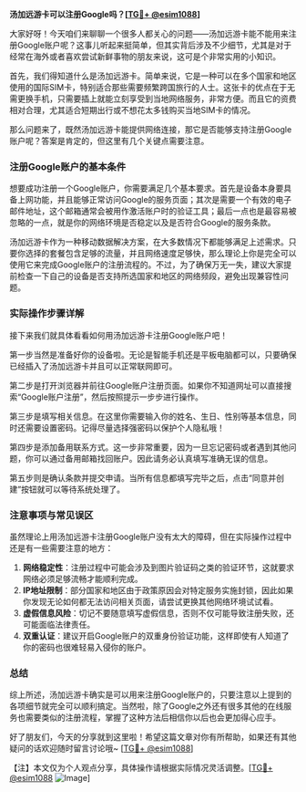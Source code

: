 **汤加远游卡可以注册Google吗？[[TG💪+ @esim1088](https://t.me/s/esim1088)]**

大家好呀！今天咱们来聊聊一个很多人都关心的问题——汤加远游卡能不能用来注册Google账户呢？这事儿听起来挺简单，但其实背后涉及不少细节，尤其是对于经常在海外或者喜欢尝试新鲜事物的朋友来说，这可是个非常实用的小知识。

首先，我们得知道什么是汤加远游卡。简单来说，它是一种可以在多个国家和地区使用的国际SIM卡，特别适合那些需要频繁跨国旅行的人士。这张卡的优点在于无需更换手机，只需要插上就能立刻享受到当地网络服务，非常方便。而且它的资费相对合理，尤其适合短期出行或不想花太多钱购买当地SIM卡的情况。

那么问题来了，既然汤加远游卡能提供网络连接，那它是否能够支持注册Google账户呢？答案是肯定的，但这里有几个关键点需要注意。

### 注册Google账户的基本条件

想要成功注册一个Google账户，你需要满足几个基本要求。首先是设备本身要具备上网功能，并且能够正常访问Google的服务页面；其次是需要一个有效的电子邮件地址，这个邮箱通常会被用作激活账户时的验证工具；最后一点也是最容易被忽略的一点，就是你的网络环境是否稳定以及是否符合Google的服务条款。

汤加远游卡作为一种移动数据解决方案，在大多数情况下都能够满足上述需求。只要你选择的套餐包含足够的流量，并且网络速度足够快，那么理论上你是完全可以使用它来完成Google账户的注册流程的。不过，为了确保万无一失，建议大家提前检查一下自己的设备是否支持所选国家和地区的网络频段，避免出现兼容性问题。

### 实际操作步骤详解

接下来我们就具体看看如何用汤加远游卡注册Google账户吧！

第一步当然是准备好你的设备啦。无论是智能手机还是平板电脑都可以，只要确保已经插入了汤加远游卡并且可以正常联网即可。

第二步是打开浏览器并前往Google账户注册页面。如果你不知道网址可以直接搜索“Google账户注册”，然后按照提示一步步进行操作。

第三步是填写相关信息。在这里你需要输入你的姓名、生日、性别等基本信息，同时还需要设置密码。记得尽量选择强密码以保护个人隐私哦！

第四步是添加备用联系方式。这一步非常重要，因为一旦忘记密码或者遇到其他问题，你可以通过备用邮箱找回账户。因此请务必认真填写准确无误的信息。

第五步则是确认条款并提交申请。当所有信息都填写完毕之后，点击“同意并创建”按钮就可以等待系统处理了。

### 注意事项与常见误区

虽然理论上用汤加远游卡注册Google账户没有太大的障碍，但在实际操作过程中还是有一些需要注意的地方：

1. **网络稳定性**：注册过程中可能会涉及到图片验证码之类的验证环节，这就要求网络必须足够流畅才能顺利完成。
2. **IP地址限制**：部分国家和地区由于政策原因会对特定服务实施封锁，因此如果你发现无论如何都无法访问相关页面，请尝试更换其他网络环境试试看。
3. **虚假信息风险**：切记不要随意填写虚假信息，否则不仅可能导致注册失败，还可能面临法律责任。
4. **双重认证**：建议开启Google账户的双重身份验证功能，这样即使有人知道了你的密码也很难轻易入侵你的账户。

### 总结

综上所述，汤加远游卡确实是可以用来注册Google账户的，只要注意以上提到的各项细节就完全可以顺利搞定。当然啦，除了Google之外还有很多其他的在线服务也需要类似的注册流程，掌握了这种方法后相信你以后也会更加得心应手。

好了朋友们，今天的分享就到这里啦！希望这篇文章对你有所帮助，如果还有其他疑问的话欢迎随时留言讨论哦~ [[TG💪+ @esim1088](https://t.me/s/esim1088)]

【注】本文仅为个人观点分享，具体操作请根据实际情况灵活调整。[[TG💪+ @esim1088](https://t.me/s/esim1088) ![Image](https://i.postimg.cc/4NQfJmqS/Snipaste-2025-05-13-00-14-12.png)]
